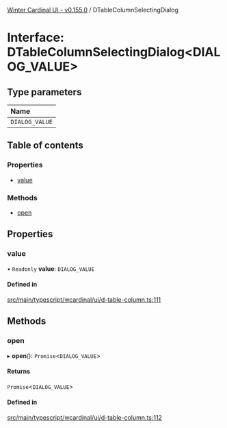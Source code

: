 [Winter Cardinal UI - v0.155.0](../index.md) / DTableColumnSelectingDialog

# Interface: DTableColumnSelectingDialog<DIALOG_VALUE\>

## Type parameters

| Name |
| :------ |
| `DIALOG_VALUE` |

## Table of contents

### Properties

- [value](DTableColumnSelectingDialog.md#value)

### Methods

- [open](DTableColumnSelectingDialog.md#open)

## Properties

### value

• `Readonly` **value**: `DIALOG_VALUE`

#### Defined in

[src/main/typescript/wcardinal/ui/d-table-column.ts:111](https://github.com/winter-cardinal/winter-cardinal-ui/blob/v0.155.0/src/main/typescript/wcardinal/ui/d-table-column.ts#L111)

## Methods

### open

▸ **open**(): `Promise`<`DIALOG_VALUE`\>

#### Returns

`Promise`<`DIALOG_VALUE`\>

#### Defined in

[src/main/typescript/wcardinal/ui/d-table-column.ts:112](https://github.com/winter-cardinal/winter-cardinal-ui/blob/v0.155.0/src/main/typescript/wcardinal/ui/d-table-column.ts#L112)
